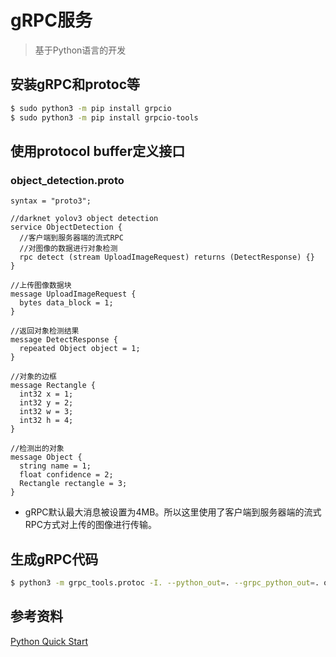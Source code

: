 # gRPC服务
> 基于Python语言的开发

## 安装gRPC和protoc等
```bash
$ sudo python3 -m pip install grpcio
$ sudo python3 -m pip install grpcio-tools
```

## 使用protocol buffer定义接口
### object_detection.proto
```
syntax = "proto3";

//darknet yolov3 object detection
service ObjectDetection {
  //客户端到服务器端的流式RPC
  //对图像的数据进行对象检测
  rpc detect (stream UploadImageRequest) returns (DetectResponse) {}
}

//上传图像数据块
message UploadImageRequest {
  bytes data_block = 1;
}

//返回对象检测结果
message DetectResponse {
  repeated Object object = 1;
}

//对象的边框
message Rectangle {
  int32 x = 1;
  int32 y = 2;
  int32 w = 3;
  int32 h = 4;
}

//检测出的对象
message Object {
  string name = 1;
  float confidence = 2;
  Rectangle rectangle = 3;
}
```
* gRPC默认最大消息被设置为4MB。所以这里使用了客户端到服务器端的流式RPC方式对上传的图像进行传输。

## 生成gRPC代码
```bash
$ python3 -m grpc_tools.protoc -I. --python_out=. --grpc_python_out=. object_detection.proto
```

## 参考资料
[Python Quick Start](https://grpc.io/docs/quickstart/python/)
